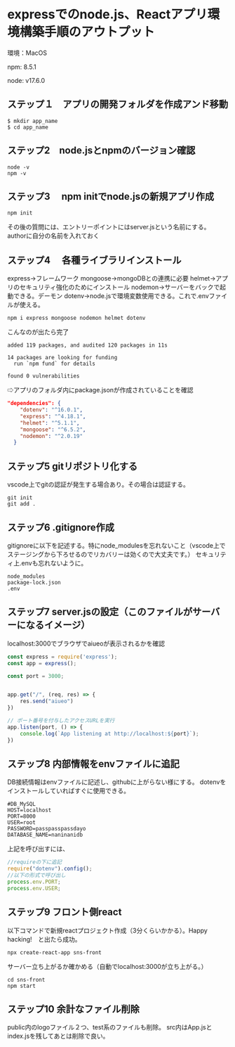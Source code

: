 # expressでのnode.js、Reactアプリ環境構築手順のアウトプット

環境：MacOS

npm: 8.5.1

node: v17.6.0

## ステップ１　アプリの開発フォルダを作成アンド移動
```
$ mkdir app_name
$ cd app_name
```

## ステップ2　node.jsとnpmのバージョン確認
```
node -v
npm -v
```

## ステップ3　 npm initでnode.jsの新規アプリ作成
```
npm init
```
その後の質問には、エントリーポイントにはserver.jsという名前にする。authorに自分の名前を入れておく

## ステップ4　 各種ライブラリインストール
express→フレームワーク
mongoose→mongoDBとの連携に必要
helmet→アプリのセキュリティ強化のためにインストール
nodemon→サーバーをバックで起動できる。デーモン
dotenv→node.jsで環境変数使用できる。これで.envファイルが使える。
```
npm i express mongoose nodemon helmet dotenv
```



こんなのが出たら完了
```
added 119 packages, and audited 120 packages in 11s

14 packages are looking for funding
  run `npm fund` for details

found 0 vulnerabilities
```
⇨アプリのフォルダ内にpackage.jsonが作成されていることを確認


```package.json
"dependencies": {
    "dotenv": "^16.0.1",
    "express": "^4.18.1",
    "helmet": "^5.1.1",
    "mongoose": "^6.5.2",
    "nodemon": "^2.0.19"
  }
```

## ステップ5 gitリポジトリ化する
vscode上でgitの認証が発生する場合あり。その場合は認証する。
```
git init
git add .
```

## ステップ6 .gitignore作成
gitignoreに以下を記述する。特にnode_modulesを忘れないこと（vscode上でステージングから下ろせるのでリカバリーは効くので大丈夫です。）
セキュリティ上.envも忘れないように。
```
node_modules
package-lock.json
.env
```

## ステップ7 server.jsの設定（このファイルがサーバーになるイメージ）
localhost:3000でブラウザでaiueoが表示されるかを確認
```server.js
const express = require('express');
const app = express();

const port = 3000;


app.get("/", (req, res) => {
    res.send("aiueo")
})

// ポート番号を付与したアクセスURLを実行
app.listen(port, () => {
    console.log(`App listening at http://localhost:${port}`);
})

```

## ステップ8 内部情報をenvファイルに追記
DB接続情報はenvファイルに記述し、githubに上がらない様にする。
dotenvをインストールしていればすぐに使用できる。
```.env
#DB_MySQL
HOST=localhost
PORT=8000
USER=root
PASSWORD=passpasspassdayo
DATABASE_NAME=naninanidb
```
上記を呼び出すには、
```index.js
//requireの下に追記
require("dotenv").config();
//以下の形式で呼び出し
process.env.PORT;
process.env.USER;
```

## ステップ9 フロント側react
以下コマンドで新規reactプロジェクト作成（3分くらいかかる）。Happy hacking!　と出たら成功。
```
npx create-react-app sns-front
```
サーバー立ち上がるか確かめる（自動でlocalhost:3000が立ち上がる。）
```
cd sns-front
npm start
```

## ステップ10 余計なファイル削除
public内のlogoファイル２つ、test系のファイルも削除。
src内はApp.jsとindex.jsを残してあとは削除で良い。
